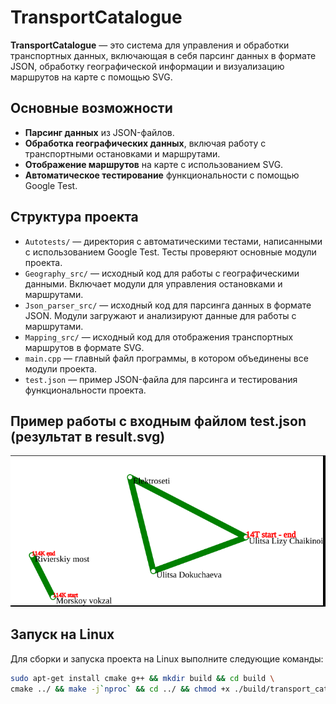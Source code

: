 # TransportCatalogue

**TransportCatalogue** — это система для управления и обработки транспортных данных, включающая в себя парсинг данных в
формате JSON, обработку географической информации и визуализацию маршрутов на карте с помощью SVG.

## Основные возможности

- **Парсинг данных** из JSON-файлов.
- **Обработка географических данных**, включая работу с транспортными остановками и маршрутами.
- **Отображение маршрутов** на карте с использованием SVG.
- **Автоматическое тестирование** функциональности с помощью Google Test.

## Структура проекта

- `Autotests/` — директория с автоматическими тестами, написанными с использованием Google Test. Тесты проверяют
  основные модули проекта.
- `Geography_src/` — исходный код для работы с географическими данными. Включает модули для управления остановками и
  маршрутами.
- `Json_parser_src/` — исходный код для парсинга данных в формате JSON. Модули загружают и анализируют данные для работы
  с маршрутами.
- `Mapping_src/` — исходный код для отображения транспортных маршрутов в формате SVG.
- `main.cpp` — главный файл программы, в котором объединены все модули проекта.
- `test.json` — пример JSON-файла для парсинга и тестирования функциональности проекта.

## Пример работы с входным файлом test.json (результат в result.svg)

![img.png](img.png)

## Запуск на Linux

Для сборки и запуска проекта на Linux выполните следующие команды:

```bash
sudo apt-get install cmake g++ && mkdir build && cd build \
cmake ../ && make -j`nproc` && cd ../ && chmod +x ./build/transport_catalogue && ./build/transport_catalogue
